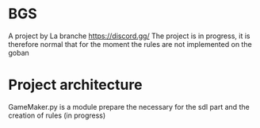 # BGS
A project by La branche https://discord.gg/
The project is in progress, it is therefore normal that for the moment the rules are not implemented on the goban

# Project architecture
GameMaker.py is a module prepare the necessary for the sdl part and the creation of rules (in progress)
